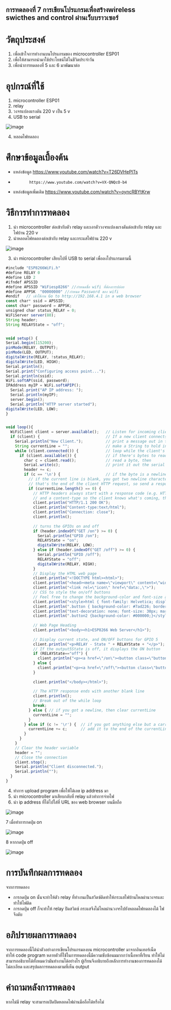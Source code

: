 ## การทดลองที่ 7 การเขียนโปรแกรมเพื่อสร้างwireless swicthes and control ผ่านเว็บบราวเซอร์
# วัตถุประสงค์
1. เพื่อเข้าใจการทำงานบนโปรแกรมของ microcontroller ESP01
2. เพื่อให้สามารถนำมาใช้ประโยชน์ได้ในชีวิตประจำวัน
3. เพื่อนำการทดลองที่ 5 และ 6 มาพัฒนาต่อ

# อุปกรณ์ที่ใช้
1. microcontroller ESP01
2. relay
3. วงจรแปลงแรงดัน 220 v เป็น 5 v 
4. USB to serial

![image](https://user-images.githubusercontent.com/80879942/112823930-183b8900-90b4-11eb-9452-42dda0b5de24.jpg)

4. หลอดไฟทดลอง

# ศึกษาข้อมูลเบื้องต้น
-  แหล่งข้อมูล https://www.youtube.com/watch?v=T26DVHePlTs
-            https://www.youtube.com/watch?v=VX-QNQcO-b4
-  แหล่งข้อมูลเพิ่มเติม https://www.youtube.com/watch?v=oyncRBYtKrw

# วิธีการทำการทดลอง
1. นำ microcontroller ต่อเข้ากับตัว relay และเอาตัววงจรแปลงแรงดันต่อเข้ากับ relay และ ไฟบ้าน 220 v
2. นำหลอดไฟทดลองต่อเข้ากับ relay และกระแสไฟบ้าน 220 v 

![image](https://user-images.githubusercontent.com/80879942/112825745-56d24300-90b6-11eb-9176-d2cc31933d49.jpg)

3. นำ microcontroller เสียบไปที่ USB to serial เพื่อลงโปรแกรมตามนี้

```javascript
#include "ESP8266WiFi.h"
#define RELAY 0
#define LED 2
#ifndef APSSID
#define APSSID "WiFiesp8266" //กำหนดชื่อ wifi ที่ต้องการปล่อย
#define APPSK  "00000000" //กำหนด Password ของ wifi 
#endif   // เข้าใช้งาน Go to http://192.168.4.1 in a web browser
const char* ssid = APSSID; 
const char* password = APPSK;
unsigned char status_RELAY = 0;
WiFiServer server(80);
String header;
String RELAYState = "off";


void setup() {
Serial.begin(115200);
pinMode(RELAY, OUTPUT);
pinMode(LED, OUTPUT);
digitalWrite(RELAY, !status_RELAY);
digitalWrite(LED, HIGH);
Serial.println();
Serial.print("Configuring access point...");
Serial.println(ssid);
WiFi.softAP(ssid, password);
IPAddress myIP = WiFi.softAPIP();
  Serial.print("AP IP address: ");
  Serial.println(myIP);
  server.begin();
  Serial.println("HTTP server started");
digitalWrite(LED, LOW);
}


void loop(){
  WiFiClient client = server.available();   // Listen for incoming clients
  if (client) {                             // If a new client connects,
    Serial.println("New Client.");          // print a message out in the serial port
    String currentLine = "";                // make a String to hold incoming data from the client
    while (client.connected()) {            // loop while the client's connected
      if (client.available()) {             // if there's bytes to read from the client,
        char c = client.read();             // read a byte, then
        Serial.write(c);                    // print it out the serial monitor
        header += c;
        if (c == '\n') {                    // if the byte is a newline character
          // if the current line is blank, you got two newline characters in a row.
          // that's the end of the client HTTP request, so send a response:
          if (currentLine.length() == 0) {
            // HTTP headers always start with a response code (e.g. HTTP/1.1 200 OK)
            // and a content-type so the client knows what's coming, then a blank line:
            client.println("HTTP/1.1 200 OK");
            client.println("Content-type:text/html");
            client.println("Connection: close");
            client.println();
            
            // turns the GPIOs on and off
            if (header.indexOf("GET /on") >= 0) {
              Serial.println("GPIO /on");
              RELAYState = "on";
              digitalWrite(RELAY, LOW);
            } else if (header.indexOf("GET /off") >= 0) {
              Serial.println("GPIO /off");
              RELAYState = "off";
              digitalWrite(RELAY, HIGH);
            }            
            // Display the HTML web page
            client.println("<!DOCTYPE html><html>");
            client.println("<head><meta name=\"viewport\" content=\"width=device-width, initial-scale=1\">");
            client.println("<link rel=\"icon\" href=\"data:,\">");
            // CSS to style the on/off buttons 
            // Feel free to change the background-color and font-size attributes to fit your preferences
            client.println("<style>html { font-family: Helvetica; display: inline-block; margin: 0px auto; text-align: center;}");
            client.println(".button { background-color: #7ad226; border: none; color: white; padding: 16px 40px; border-radius: 31px;");
            client.println("text-decoration: none; font-size: 30px; margin: 2px; cursor: pointer;}");
            client.println(".button2 {background-color: #000000;}</style></head>");
            
            // Web Page Heading
            client.println("<body><h1>ESP8266 Web Server</h1>");
            
            // Display current state, and ON/OFF buttons for GPIO 5  
            client.println("<p>RELAY - State " + RELAYState + "</p>");
            // If the output5State is off, it displays the ON button       
            if (RELAYState=="off") {
              client.println("<p><a href=\"/on\"><button class=\"button\">ON</button></a></p>");
            } else {
              client.println("<p><a href=\"/off\"><button class=\"button button2\">OFF</button></a></p>");
            } 
               
            client.println("</body></html>");
            
            // The HTTP response ends with another blank line
            client.println();
            // Break out of the while loop
            break;
          } else { // if you got a newline, then clear currentLine
            currentLine = "";
          }
        } else if (c != '\r') {  // if you got anything else but a carriage return character,
          currentLine += c;      // add it to the end of the currentLine
        }
      }
    }
    // Clear the header variable
    header = "";
    // Close the connection
    client.stop();
    Serial.println("Client disconnected.");
    Serial.println("");
  }
}
```
4. ทำการ upload program เพื่อให้ได้เลข ip address มา
5. นำ microcontroller มาเสียบกลับที่ relay แล้วทำการจ่ายไฟ
6. นำ ip address ที่ได้ไปใส่ที่ URL ของ web browser บนมือถือ

![image](https://user-images.githubusercontent.com/80879942/112827830-132d0880-90b9-11eb-811d-4fd36f628cb9.jpg)

7 เมื่อทำการกดปุ่ม on 

![image](https://user-images.githubusercontent.com/80879942/112828030-5e471b80-90b9-11eb-9a11-563e7604754f.jpg)

8 หากกดปุ่ม off

![image](https://user-images.githubusercontent.com/80879942/112827830-132d0880-90b9-11eb-811d-4fd36f628cb9.jpg)

# การบันทึกผลการทดลอง

จากการทดลอง
-  การกดปุ่ม on นั้นจะทำให้ตัว relay ที่ทำงานเป็นสวิตซ์ติดทำให้กระแสไฟบ้านไหลผ่านวงจรและทำให้ไฟติด
-  การกดปุ่ม off ก็จะทำให้ relay ปิดสวิตซ์ กระแสจึงไม่ไหลผ่านวงจรไปยังหลอดไฟทดลองได้ ไฟจึงดับ

# อภิปรายผลการทดลอง

  จากการทดลองนี้ได้นำตัวอย่างการเขียนโปรแกรมลงบน microcontroller มาจากอินเทอร์เน็ต ทำให้ code program หลายตัวที่ใช้ในการทดลองนี้มีความซับซ้อนมมากกว่าเนื้อหาที่เรียน ทำให้ไม่สามารถอธิบายได้ทั้งหมดว่ามันทำงานได้อย่างไร ผู้เรียนจึงอธิบายถึงหลักการทำงานของการทดลองได้ไม่ละเอียด และสรุปผลการทดลองตามที่เห็น output 
  
# คำถามหลังการทดลอง

  หากไม่มี relay จะสามารถเปิดปิดหลอดไฟผ่านมือถือได้หรือไม่

